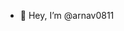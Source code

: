 - 👋 Hey, I’m @arnav0811
<!---
arnav0811/arnav0811 is a ✨ special ✨ repository because its `README.md` (this file) appears on your GitHub profile.
You can click the Preview link to take a look at your changes.
--->

